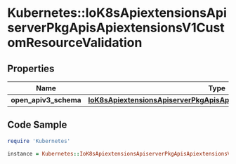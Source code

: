 # Kubernetes::IoK8sApiextensionsApiserverPkgApisApiextensionsV1CustomResourceValidation

## Properties

Name | Type | Description | Notes
------------ | ------------- | ------------- | -------------
**open_apiv3_schema** | [**IoK8sApiextensionsApiserverPkgApisApiextensionsV1JSONSchemaProps**](IoK8sApiextensionsApiserverPkgApisApiextensionsV1JSONSchemaProps.md) |  | [optional] 

## Code Sample

```ruby
require 'Kubernetes'

instance = Kubernetes::IoK8sApiextensionsApiserverPkgApisApiextensionsV1CustomResourceValidation.new(open_apiv3_schema: null)
```


